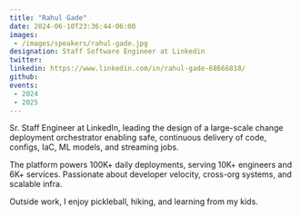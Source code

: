 ```yaml
---
title: "Rahul Gade"
date: 2024-06-10T23:36:44-06:00
images: 
 - /images/speakers/rahul-gade.jpg
designation: Staff Software Engineer at Linkedin
twitter: 
linkedin: https://www.linkedin.com/in/rahul-gade-68666818/
github: 
events:
 - 2024
 - 2025
---
```


Sr. Staff Engineer at LinkedIn, leading the design of a large-scale change deployment orchestrator enabling safe, continuous delivery of code, configs, IaC, ML models, and streaming jobs. 
 
The platform powers 100K+ daily deployments, serving 10K+ engineers and 6K+ services. Passionate about developer velocity, cross-org systems, and scalable infra. 
 
Outside work, I enjoy pickleball, hiking, and learning from my kids.